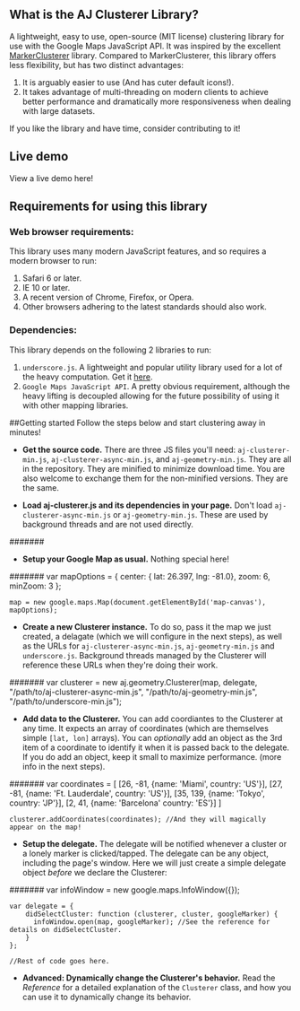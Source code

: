 ## What is the AJ Clusterer Library?

A lightweight, easy to use, open-source (MIT license) clustering library for use with the Google Maps JavaScript API.
It was inspired by the excellent [MarkerClusterer](https://github.com/googlemaps/js-marker-clusterer) library. Compared to MarkerClusterer, this library offers less flexibility, but has two distinct advantages:

1. It is arguably easier to use (And has cuter default icons!).
2. It takes advantage of multi-threading on modern clients to achieve better performance and dramatically more responsiveness when dealing with large datasets. 

If you like the library and have time, consider contributing to it!

## Live demo
View a live demo here!

## Requirements for using this library

### Web browser requirements:
This library uses many modern JavaScript features, and so requires a modern browser to run:

1. Safari 6 or later.
2. IE 10 or later.
3. A recent version of Chrome, Firefox, or Opera.
4. Other browsers adhering to the latest standards should also work.

### Dependencies:
This library depends on the following 2 libraries to run:

1. ``underscore.js``. A lightweight and popular utility library used for a lot of the heavy computation. Get it [here](http://underscorejs.org).
2. ``Google Maps JavaScript API``. A pretty obvious requirement, although the heavy lifting is decoupled allowing for the future possibility of using it with other mapping libraries.

##Getting started
Follow the steps below and start clustering away in minutes!

- **Get the source code.** There are three JS files you'll need: ``aj-clusterer-min.js``, ``aj-clusterer-async-min.js``, and ``aj-geometry-min.js``. They are all in the repository. They are minified to minimize download time. You are also welcome to exchange them for the non-minified versions. They are the same.

- **Load aj-clusterer.js and its dependencies in your page.** Don't load ``aj-clusterer-async-min.js`` or ``aj-geometry-min.js``. These are used by background threads and are not used directly.

#######
	<script src="https://maps.googleapis.com/maps/api/js?key=YOUR_API_KEY_HERE"></script>
	<script src="/path/to/underscore-min.js"></script>
	<script src="/js/path/to/aj-clusterer-min.js"></script>

- **Setup your Google Map as usual.** Nothing special here!

#######
	var mapOptions = {
  		center: { lat: 26.397, lng: -81.0},
  		zoom: 6,
  		minZoom: 3
	};
	
	map = new google.maps.Map(document.getElementById('map-canvas'), mapOptions);
	
- **Create a new Clusterer instance.** To do so, pass it the map we just created, a delagate (which we will configure in the next steps), as well as the URLs for ``aj-clusterer-async-min.js``, ``aj-geometry-min.js`` and ``underscore.js``. Background threads managed by the Clusterer will reference these URLs when they're doing their work.

#######
	var clusterer = new aj.geometry.Clusterer(map, delegate, "/path/to/aj-clusterer-async-min.js", "/path/to/aj-geometry-min.js", "/path/to/underscore-min.js");
	
- **Add data to the Clusterer.** You can add coordiantes to the Clusterer at any time. It expects an array of coordinates (which are themselves simple ``[lat, lon]`` arrays). You can *optionally* add an object as the 3rd item of a coordinate to identify it when it is passed back to the delegate. If you do add an object, keep it small to maximize performance. (more info in the next steps).

#######
	var coordinates = [ [26, -81, {name: 'Miami', country: 'US'}], 
					    [27, -81, {name: 'Ft. Lauderdale', country: 'US'}],
						[35, 139, {name: 'Tokyo', country: 'JP'}],
						[2, 41, {name: 'Barcelona' country: 'ES'}]
					  ]
	
	clusterer.addCoordinates(coordinates); //And they will magically appear on the map!
	
- **Setup the delegate.** The delegate will be notified whenever a cluster or a lonely marker is clicked/tapped. The delegate can be any object, including the page's window. Here we will just create a simple delegate object *before* we declare the Clusterer:

#######
	var infoWindow = new google.maps.InfoWindow({});

	var delegate = {
  		didSelectCluster: function (clusterer, cluster, googleMarker) { 
          infoWindow.open(map, googleMarker); //See the reference for details on didSelectCluster.
  		}
	};
	
	//Rest of code goes here.
	
- **Advanced: Dynamically change the Clusterer's behavior.** Read the *Reference* for a detailed explanation of the ``Clusterer`` class, and how you can use it to dynamically change its behavior.